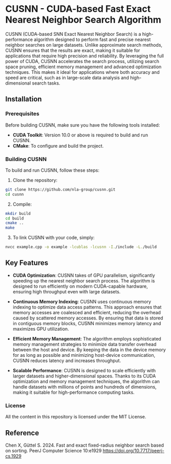 # CUSNN - CUDA-based Fast Exact Nearest Neighbor Search Algorithm

CUSNN (CUDA-based SNN Exact Nearest Neighbor Search) is a high-performance algorithm designed to perform fast and precise nearest neighbor searches on large datasets. Unlike approximate search methods, CUSNN ensures that the results are exact, making it suitable for applications that require high precision and reliability. By leveraging the full power of CUDA, CUSNN accelerates the search process, utilizing search space pruning, efficient memory management and advanced optimization techniques. This makes it ideal for applications where both accuracy and speed are critical, such as in large-scale data analysis and high-dimensional search tasks.

## Installation

### Prerequisites

Before building CUSNN, make sure you have the following tools installed:
- **CUDA Toolkit**: Version 10.0 or above is required to build and run CUSNN.
- **CMake**: To configure and build the project.

### Building CUSNN

To build and run CUSNN, follow these steps:

1. Clone the repository:
```bash
git clone https://github.com/nla-group/cusnn.git
cd cusnn
```

2. Compile:

```bash
mkdir build
cd build
cmake ..
make
```

3. To link CUSNN with your code, simply: 

```bash
nvcc example.cpp -o example -lcublas -lcusnn -I./include -L./build
```

## Key Features

- **CUDA Optimization**: CUSNN takes of GPU parallelism, significantly speeding up the nearest neighbor search process. The algorithm is designed to run efficiently on modern CUDA-capable hardware, ensuring high throughput even with large datasets.

- **Continuous Memory Indexing**: CUSNN uses continuous memory indexing to optimize data access patterns. This approach ensures that memory accesses are coalesced and efficient, reducing the overhead caused by scattered memory accesses. By ensuring that data is stored in contiguous memory blocks, CUSNN minimizes memory latency and maximizes GPU utilization.

- **Efficient Memory Management**: The algorithm employs sophisticated memory management strategies to minimize data transfer overhead between the host and device. By keeping the data in the device memory for as long as possible and minimizing host-device communication, CUSNN reduces latency and increases throughput.

- **Scalable Performance**: CUSNN is designed to scale efficiently with larger datasets and higher-dimensional spaces. Thanks to its CUDA optimization and memory management techniques, the algorithm can handle datasets with millions of points and hundreds of dimensions, making it suitable for high-performance computing tasks.


### License
All the content in this repository is licensed under the MIT License. 


## Reference

Chen X, Güttel S. 2024. Fast and exact fixed-radius neighbor search based on sorting. PeerJ Computer Science 10:e1929 https://doi.org/10.7717/peerj-cs.1929
